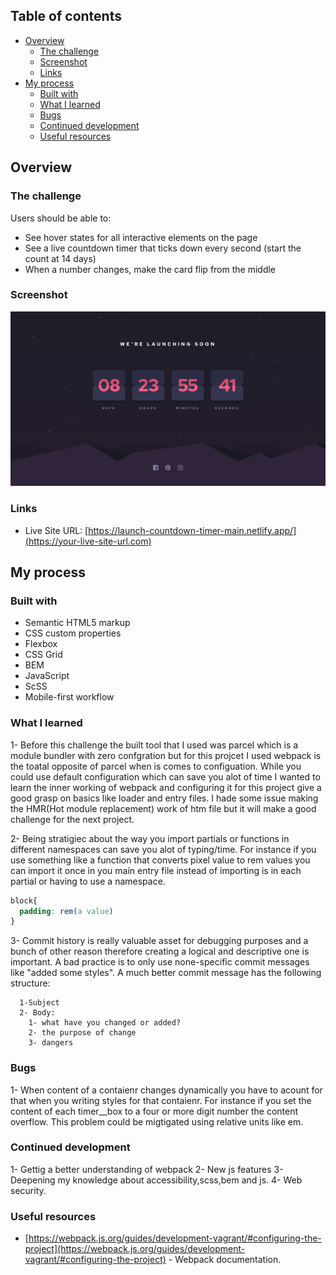 
## Table of contents

- [Overview](#overview)
  - [The challenge](#the-challenge)
  - [Screenshot](#screenshot)
  - [Links](#links)
- [My process](#my-process)
  - [Built with](#built-with)
  - [What I learned](#what-i-learned)
  - [Bugs](#Bugs)
  - [Continued development](#continued-development)
  - [Useful resources](#useful-resources)


## Overview

### The challenge

Users should be able to:

- See hover states for all interactive elements on the page
- See a live countdown timer that ticks down every second (start the count at 14 days)
- When a number changes, make the card flip from the middle

### Screenshot

![](./design/desktop-design.jpg)


### Links

- Live Site URL: [https://launch-countdown-timer-main.netlify.app/](https://your-live-site-url.com)

## My process

### Built with

- Semantic HTML5 markup
- CSS custom properties
- Flexbox
- CSS Grid
- BEM 
- JavaScript 
- ScSS
- Mobile-first workflow

### What I learned

1- Before this challenge the built tool that I used was parcel which is a module bundler with zero confgration but for this projcet I used webpack is the toatal opposite of parcel when is comes to configuation. While you could use default configuration which can save you alot of time I wanted to learn the inner working of webpack and configuring it for this project give a good grasp on basics like loader and entry files. I hade some issue making the HMR(Hot module replacement) work of htm file but it will make a good challenge for the next project.

2- Being stratigiec about the way you import partials or functions in different namespaces can save you alot of typing/time. For instance if you use something like a function that converts pixel value to rem values you can import it once in you main entry file instead of importing is in each partial or having to use a namespace.
```css 
block{
  padding: rem(a value)
}
```

3- Commit history is really valuable asset for debugging purposes and a bunch of other reason therefore creating a logical and descriptive one is important. A bad practice is to 
only use none-specific commit messages like "added some styles". A much better commit message has the following structure:
```
  1-Subject 
  2- Body:
    1- what have you changed or added?
    2- the purpose of change
    3- dangers 
```
### Bugs

1- When content of a contaienr changes dynamically you have to acount for that when you writing styles for that contaienr. For instance if you set the content of each timer__box to a four or more digit number the content overflow. This problem could be migtigated using relative units like em.




### Continued development

1- Gettig a better understanding of webpack
2- New js features
3- Deepening my knowledge about accessibility,scss,bem and js.
4- Web security.


### Useful resources

- [https://webpack.js.org/guides/development-vagrant/#configuring-the-project](https://webpack.js.org/guides/development-vagrant/#configuring-the-project) - Webpack documentation. 



